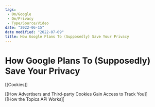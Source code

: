 ```yaml
---
tags:
 - On/Google
 - On/Privacy
 - Type/Source/Video
date: "2022-06-15"
date modified: "2022-07-09"
title: How Google Plans To (Supposedly) Save Your Privacy
---
```


# How Google Plans To (Supposedly) Save Your Privacy
[[Cookies]]

[[How Advertisers and Third-party Cookies Gain Access to Track You]]
[[How the Topics API Works]]

